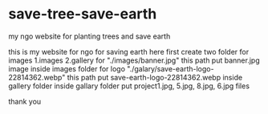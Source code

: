 # save-tree-save-earth
my ngo website for planting trees and save earth
 


this is my website for ngo for saving earth 
here first create two folder for images 1.images 2.gallery
for "./images/banner.jpg" this path put banner.jpg image inside images folder
for  logo "./galary/save-earth-logo-22814362.webp" this path put save-earth-logo-22814362.webp  inside gallery folder
inside gallary folder put project1.jpg, 5.jpg,  8.jpg,  6.jpg files


thank you
